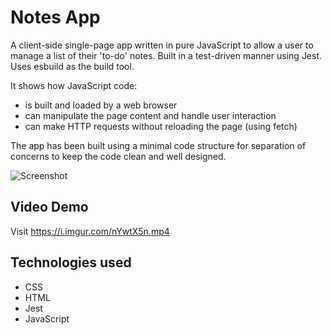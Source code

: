 # Notes App

A client-side single-page app written in pure JavaScript to allow a user to manage a list of their 'to-do' notes. Built in a test-driven manner using Jest. Uses esbuild as the build tool.

It shows how JavaScript code:
* is built and loaded by a web browser
* can manipulate the page content and handle user interaction
* can make HTTP requests without reloading the page (using fetch)

The app has been built using a  minimal code structure for separation of concerns to keep the code clean and well designed.

![Screenshot](https://i.imgur.com/lH6Kq8m.png?1)

## Video Demo
Visit https://i.imgur.com/nYwtX5n.mp4

## Technologies used
* CSS
* HTML
* Jest
* JavaScript
